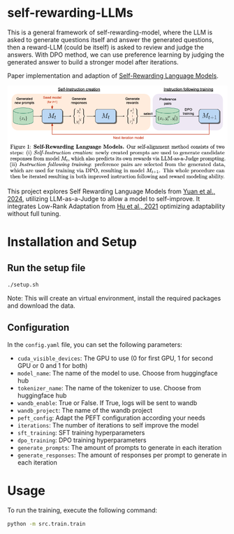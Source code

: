 # self-rewarding-LLMs
This is a general framework of self-rewarding-model, where the LLM is asked to generate questions itself and answer the generated questions, then a reward-LLM (could be itself) is asked to review and judge the answers. With DPO method, we can use preference learning by judging the generated answer to build a stronger model after iterations.

Paper implementation and adaption of [Self-Rewarding Language Models](https://arxiv.org/abs/2401.10020).

![Figure 1](images/fig_1.png)

This project explores Self Rewarding Language Models from [Yuan et al., 2024](https://arxiv.org/abs/2401.10020), utilizing LLM-as-a-Judge to allow a model to self-improve. It integrates Low-Rank Adaptation from [Hu et al., 2021](https://arxiv.org/abs/2106.09685) optimizing adaptability without full tuning.

# Installation and Setup

## Run the setup file
```bash
./setup.sh
```
Note: This will create an virtual environment, install the required packages and download the data.

## Configuration
In the `config.yaml` file, you can set the following parameters:
- `cuda_visible_devices`: The GPU to use (0 for first GPU, 1 for second GPU or 0 and 1 for both)
- `model_name`: The name of the model to use. Choose from huggingface hub
- `tokenizer_name`: The name of the tokenizer to use. Choose from huggingface hub
- `wandb_enable`: True or False. If True, logs will be sent to wandb
- `wandb_project`: The name of the wandb project
- `peft_config`: Adapt the PEFT configuration according your needs
- `iterations`: The number of iterations to self improve the model
- `sft_training`: SFT training hyperparameters
- `dpo_training`: DPO training hyperparameters
- `generate_prompts`: The amount of prompts to generate in each iteration
- `generate_responses`: The amount of responses per prompt to generate in each iteration

# Usage
To run the training, execute the following command:
```bash
python -m src.train.train
```


